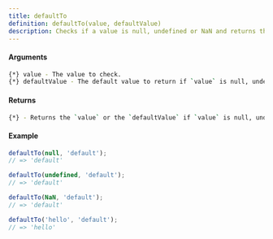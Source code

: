 ```yaml
---
title: defaultTo
definition: defaultTo(value, defaultValue)
description: Checks if a value is null, undefined or NaN and returns the default value if it is.
---
```



#### Arguments


```bash
{*} value - The value to check.
{*} defaultValue - The default value to return if `value` is null, undefined or NaN.
```


#### Returns


```bash
{*} - Returns the `value` or the `defaultValue` if `value` is null, undefined or NaN.
```


#### Example


```ts
defaultTo(null, 'default');
// => 'default'

defaultTo(undefined, 'default');
// => 'default'

defaultTo(NaN, 'default');
// => 'default'

defaultTo('hello', 'default');
// => 'hello'
```